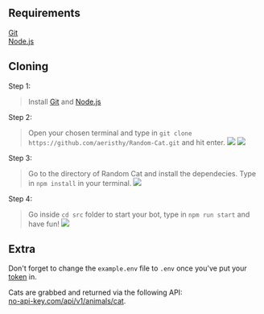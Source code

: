 ## Requirements  
[Git](https://git-scm.com)  
[Node.js](https://nodejs.org)

## Cloning  

Step 1:
>Install [Git](https://git-scm.com) and [Node.js](https://nodejs.org)

Step 2:
> Open your chosen terminal and type in `git clone https://github.com/aeristhy/Random-Cat.git` and hit enter.
![](https://media.discordapp.net/attachments/419724812592611340/847940407660904528/GxQNclxX.png)
![](https://media.discordapp.net/attachments/419724812592611340/847941474297184276/TIjlUnDB.png)

Step 3:
> Go to the directory of Random Cat and install the dependecies. Type in `npm install` in your terminal.
![](https://media.discordapp.net/attachments/419724812592611340/847942817434173550/xebWHZnf.png)

Step 4:
> Go inside `cd src` folder to start your bot, type in `npm run start` and have fun!
![](https://media.discordapp.net/attachments/419724812592611340/888775597164216320/asdsadsads.png)

## Extra  
Don't forget to change the `example.env` file to `.env` once you've put your [token](https://discord.com/developers/applications) in.

Cats are grabbed and returned via the following API:  
[no-api-key.com/api/v1/animals/cat](https://no-api-key.com/api/v1/animals/cat).
